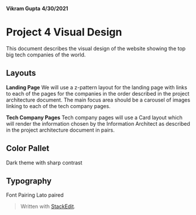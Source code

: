 **Vikram Gupta** **4/30/2021**

# **Project 4 Visual Design**

This document describes the visual design of the website showing the top big tech companies of the world.

## **Layouts**

**Landing Page**
We will use a z-pattern layout for the landing page with links to each of the pages for the companies in the order described in the project architecture document.  The main focus area should be a carousel of images linking to each of the tech company pages.

**Tech Company Pages**
Tech company pages will use a Card layout which will render the information chosen by the Information Architect as described in the project architecture document in pairs.


## **Color Pallet**
Dark theme with sharp contrast

## **Typography**
Font Pairing Lato paired 




> Written with [StackEdit](https://stackedit.io/).
<!--stackedit_data:
eyJoaXN0b3J5IjpbLTEwMTU1MTU0NTgsMTMwNDgyOTM3NCwxNT
c2NzY0MTQwLDEwNDY0MjcxMzddfQ==
-->